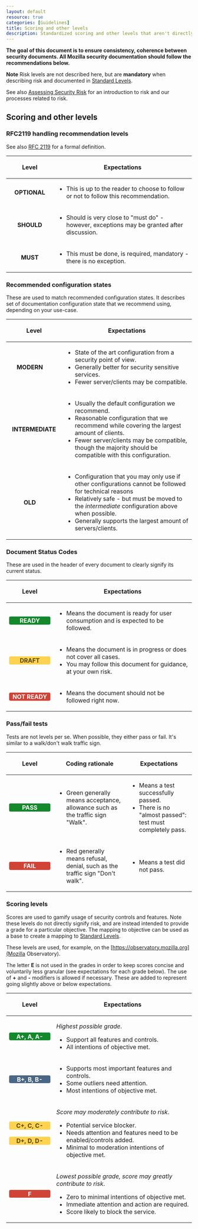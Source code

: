 ```yaml
---
layout: default
resource: true
categories: [Guidelines]
title: Scoring and other levels
description: Standardized scoring and other levels that aren't directly representing risk levels.
---
```


**The goal of this document is to ensure consistency, coherence between
security documents. All Mozilla security documentation should follow the
recommendations below.**

**Note** Risk levels are not described here, but are **mandatory** when describing risk and documented in
[Standard Levels](standard_levels).

See also [Assessing Security Risk](/guidelines/assessing_security_risk) for an introduction to risk and our processes related to
risk.

## Scoring and other levels
### RFC2119 handling recommendation levels

See also [RFC 2119](https://www.ietf.org/rfc/rfc2119.txt) for a formal
definition.

<table>
<thead>
<tr class="header">
<th><p>Level</p></th>
<th><p>Expectations</p></th>
</tr>
</thead>
<tbody>
<tr class="odd">
</tr>
<tr class="even">
<td><p><span style="border-radius: .25em; display: inline-block; font-weight: bold; margin: .1em 0; min-width: 6em; padding: .05em .5em; text-transform: uppercase; text-align: center;">OPTIONAL</span></p></td>
<td><ul>
<li>This is up to the reader to choose to follow or not to follow this recommendation.</li>
</ul></td>
</tr>
<tr class="odd">
<td><p><span style="border-radius: .25em;display: inline-block; font-weight: bold; margin: .1em 0; min-width: 6em; padding: .05em .5em; text-transform: uppercase; text-align: center;">SHOULD</span></p></td>
<td><ul>
<li>Should is very close to &quot;must do&quot; - however, exceptions may be granted after discussion.</li>
</ul></td>
</tr>
<tr class="even">
<td><p><span style="border-radius: .25em;display: inline-block; font-weight: bold; margin: .1em 0; min-width: 6em; padding: .05em .5em; text-transform: uppercase; text-align: center;">MUST</span></p></td>
<td><ul>
<li>This must be done, is required, mandatory - there is no exception.</li>
</ul></td>
</tr>
<tr class="odd">
</tr>
</tbody>
</table>

### Recommended configuration states

These are used to match recommended configuration states. It describes
set of documentation configuration state that we recommend using,
depending on your use-case.

<table>
<thead>
<tr class="header">
<th><p>Level</p></th>
<th><p>Expectations</p></th>
</tr>
</thead>
<tbody>
<tr class="odd">
<td><p><span style="border-radius: .25em; display: inline-block; font-weight: bold; margin: .1em 0; min-width: 6em; padding: .05em .5em; text-transform: uppercase; text-align: center;">Modern</span></p></td>
<td><ul>
<li>State of the art configuration from a security point of view.</li>
<li>Generally better for security sensitive services.</li>
<li>Fewer server/clients may be compatible.</li>
</ul></td>
</tr>
<tr class="even">
<td><p><span style="border-radius: .25em; display: inline-block; font-weight: bold; margin: .1em 0; min-width: 6em; padding: .05em .5em; text-transform: uppercase; text-align: center;">Intermediate</span></p></td>
<td><ul>
<li>Usually the default configuration we recommend.</li>
<li>Reasonable configuration that we recommend while covering the largest amount of clients.</li>
<li>Fewer server/clients may be compatible, though the majority should be compatible with this configuration.</li>
</ul></td>
</tr>
<tr class="odd">
<td><p><span style="border-radius: .25em;display: inline-block; font-weight: bold; margin: .1em 0; min-width: 6em; padding: .05em .5em; text-transform: uppercase; text-align: center;">Old</span></p></td>
<td><ul>
<li>Configuration that you may only use if other configurations cannot be followed for technical reasons</li>
<li>Relatively safe - but must be moved to the <em>intermediate</em> configuration above when possible.</li>
<li>Generally supports the largest amount of servers/clients.</li>
</ul></td>
</tr>
<tr class="even">
</tr>
</tbody>
</table>

### Document Status Codes

These are used in the header of every document to clearly signify its
current status.

<table>
<thead>
<tr class="header">
<th><p>Level</p></th>
<th><p>Expectations</p></th>
</tr>
</thead>
<tbody>
<tr class="odd">
<td><p><span style="background-color: #14892c; border-radius: .25em; color: #ffffff; display: inline-block; font-weight: bold; margin: .1em 0; min-width: 6em; padding: .05em .5em; text-transform: uppercase; text-align: center;">READY</span></p></td>
<td><ul>
<li>Means the document is ready for user consumption and is expected to be followed.</li>
</ul></td>
</tr>
<tr class="even">
<td><p><span style="background-color: #ffd351; border-radius: .25em; color: #594300; display: inline-block; font-weight: bold; margin: .1em 0; min-width: 6em; padding: .05em .5em; text-transform: uppercase; text-align: center;">DRAFT</span></p></td>
<td><ul>
<li>Means the document is in progress or does not cover all cases.</li>
<li>You may follow this document for guidance, at your own risk.</li>
</ul></td>
</tr>
<tr class="odd">
<td><p><span style="background-color: #d04437; border-radius: .25em; color: #ffffff; display: inline-block; font-weight: bold; margin: .1em 0; min-width: 6em; padding: .05em .5em; text-transform: uppercase; text-align: center;">NOT READY</span></p></td>
<td><ul>
<li>Means the document should not be followed right now.</li>
</ul></td>
</tr>
<tr class="even">
</tr>
</tbody>
</table>

### Pass/fail tests

Tests are not levels per se. When possible, they either pass or fail.
It's similar to a walk/don't walk traffic sign.

<table>
<thead>
<tr class="header">
<th><p>Level</p></th>
<th><p>Coding rationale</p></th>
<th><p>Expectations</p></th>
</tr>
</thead>
<tbody>
<tr class="odd">
<td><p><span style="background-color: #14892c; border-radius: .25em; color: #ffffff; display: inline-block; font-weight: bold; margin: .1em 0; min-width: 6em; padding: .05em .5em; text-transform: uppercase; text-align: center;">PASS</span></p></td>
<td><ul>
<li>Green generally means acceptance, allowance such as the traffic sign &quot;Walk&quot;.</li>
</ul></td>
<td><ul>
<li>Means a test successfully passed.</li>
<li>There is no &quot;almost passed&quot;: test must completely pass.</li>
</ul></td>
</tr>
<tr class="even">
<td><p><span style="background-color: #d04437; border-radius: .25em; color: #ffffff; display: inline-block; font-weight: bold; margin: .1em 0; min-width: 6em; padding: .05em .5em; text-transform: uppercase; text-align: center;">FAIL</span></p></td>
<td><ul>
<li>Red generally means refusal, denial, such as the traffic sign &quot;Don't walk&quot;.</li>
</ul></td>
<td><ul>
<li>Means a test did not pass.</li>
</ul></td>
</tr>
<tr class="odd">
</tr>
</tbody>
</table>

### Scoring levels

Scores are used to gamify usage of security controls and features. Note
these levels do not directly signify risk, and are instead intended to
provide a grade for a particular objective. The mapping to objective can
be used as a base to create a mapping to
[Standard Levels](standard_levels).

These levels are used, for example, on the [https://observatory.mozilla.org](Mozilla Observatory).

The letter **E** is not used in the grades in order to keep scores
concise and voluntarily less granular (see expectations for each grade
below). The use of **+** and **-** modifiers is allowed if necessary.
These are added to represent going slightly above or below expectations.

<table>
<thead>
<tr class="header">
<th><p>Level</p></th>
<th><p>Expectations</p></th>
</tr>
</thead>
<tbody>
<tr class="odd">
<td><p><span style="background-color: #14892c; border-radius: .25em; color: #ffffff; display: inline-block; font-weight: bold; margin: .1em 0; min-width: 6em; padding: .05em .5em; text-transform: uppercase; text-align: center;">A+, A, A-</span></p></td>
<td><p><em>Highest possible grade</em>.</p>
<ul>
<li>Support all features and controls.</li>
<li>All intentions of objective met.</li>
</ul></td>
</tr>
<tr class="even">
<td><p><span style="background-color: #4a6785; border-radius: .25em; color: #ffffff; display: inline-block; font-weight: bold; margin: .1em 0; min-width: 6em; padding: .05em .5em; text-transform: uppercase; text-align: center;">B+, B, B-</span></p></td>
<td><ul>
<li>Supports most important features and controls.</li>
<li>Some outliers need attention.</li>
<li>Most intentions of objective met.</li>
</ul></td>
</tr>
<tr class="odd">
<td><p><span style="background-color: #ffd351; border-radius: .25em; color: #594300; display: inline-block; font-weight: bold; margin: .1em 0; min-width: 6em; padding: .05em .5em; text-transform: uppercase; text-align: center;">C+, C, C-</span></p>
<p><span style="background-color: #ffd351; border-radius: .25em; color: #594300; display: inline-block; font-weight: bold; margin: .1em 0; min-width: 6em; padding: .05em .5em; text-transform: uppercase; text-align: center;">D+, D, D-</span></p></td>
<td><p><em>Score may moderately contribute to risk</em>.</p>
<ul>
<li>Potential service blocker.</li>
<li>Needs attention and features need to be enabled/controls added.</li>
<li>Minimal to moderation intentions of objective met.</li>
</ul></td>
</tr>
<tr class="even">
<td><p><span style="background-color: #d04437; border-radius: .25em; color: #ffffff; display: inline-block; font-weight: bold; margin: .1em 0; min-width: 6em; padding: .05em .5em; text-transform: uppercase; text-align: center;">F</span></p></td>
<td><p><em>Lowest possible grade, score may greatly contribute to risk</em>.</p>
<ul>
<li>Zero to minimal intentions of objective met.</li>
<li>Immediate attention and action are required.</li>
<li>Score likely to block the service.</li>
</ul></td>
</tr>
<tr class="odd">
</tr>
</tbody>
</table>
